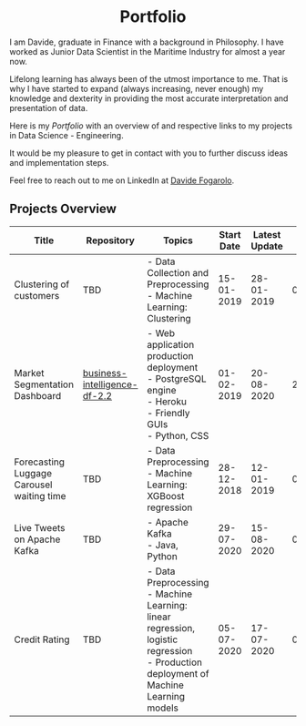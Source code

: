 <h1 align="center"> Portfolio </h1>

I am Davide, graduate in Finance with a background in Philosophy. I have worked as Junior Data Scientist in the Maritime Industry for almost a year now.

Lifelong learning has always been of the utmost importance to me. That is why I have started to expand (always increasing, never enough) my knowledge and dexterity in providing the most accurate interpretation and presentation of data.

Here is my *Portfolio* with an overview of and respective links to my projects in Data Science - Engineering.

It would be my pleasure to get in contact with you to further discuss ideas and implementation steps. 

Feel free to reach out to me on LinkedIn at [Davide Fogarolo](https://www.linkedin.com/in/davide-fogarolo/).

## Projects Overview
| Title | Repository | Topics | Start Date | Latest Update | v.
| ----- | ---------- | ------ | ---------- | ------------- | --
| Clustering of customers | TBD | - Data Collection and Preprocessing <br> - Machine Learning: Clustering | 15-01-2019 | 28-01-2019 | 0.1.0
| Market Segmentation Dashboard | [business-intelligence-df-2.2](https://github.com/dafo16ac/business-intelligence-df-2.2) | - Web application production deployment <br> - PostgreSQL engine <br> - Heroku <br> - Friendly GUIs <br> - Python, CSS| 01-02-2019 | 20-08-2020 | 2.2.0
| Forecasting Luggage Carousel waiting time | TBD | - Data Preprocessing <br> - Machine Learning: XGBoost regression <br> | 28-12-2018 | 12-01-2019 | 0.1.0
| Live Tweets on Apache Kafka | TBD | - Apache Kafka <br> - Java, Python | 29-07-2020 | 15-08-2020 | 0.1.0
| Credit Rating | TBD | - Data Preprocessing <br> - Machine Learning: linear regression, logistic regression  <br> - Production deployment of Machine Learning models | 05-07-2020 | 17-07-2020 | 0.1.0
